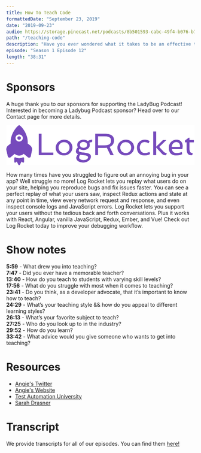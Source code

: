 ```yaml
---
title: How To Teach Code
formattedDate: "September 23, 2019"
date: "2019-09-23"
audio: https://storage.pinecast.net/podcasts/8b501593-cabc-49f4-b076-b7c2e3bca56f/audio/4c4ec084-6e59-4f0d-9da6-646a610dc9a7/Ladybug_Podcast_-_Education_In_Tech.mp3
path: "/teaching-code"
description: "Have you ever wondered what it takes to be an effective teacher in the tech industry? Well, wonder no more. We had the pleasure of chatting with Angie Jones, senior developer advocate at Applitools and director at Test Automation University about her experience as a teacher. And she talks to us about her teaching and learning styles and shares some advice for those looking to get into the world of teaching. And this episode, we'll discuss things like how to teach to multiple skill levels and common misconceptions about being a teacher."
episode: "Season 1 Episode 12"
length: "38:31"
---
```


# Sponsors

A huge thank you to our sponsors for supporting the LadyBug Podcast! Interested in becoming a Ladybug Podcast sponsor? Head over to our Contact page for more details.

<a class="image-link" target="_blank" href="https://logrocket.com">
<img src="../../images/sponsors/logrocket.svg" alt="LogRocket Website"></a>

How many times have you struggled to figure out an annoying bug in your app? Well struggle no more! Log Rocket lets you replay what users do on your site, helping you reproduce bugs and fix issues faster. You can see a perfect replay of what your users saw, inspect Redux actions and state at any point in time, view every network request and response, and even inspect console logs and JavaScript errors. Log Rocket lets you support your users without the tedious back and forth conversations. Plus it works with React, Angular, vanilla JavaScript, Redux, Ember, and Vue! Check out Log Rocket today to improve your debugging workflow.

# Show notes

**5:59** - What drew you into teaching?  
**7:47** - Did you ever have a memorable teacher?  
**13:40** - How do you teach to students with varying skill levels?  
**17:56** - What do you struggle with most when it comes to teaching?  
**23:41** - Do you think, as a developer advocate, that it’s important to know how to teach?  
**24:29** - What’s your teaching style && how do you appeal to different learning styles?  
**26:13** - What’s your favorite subject to teach?  
**27:25** - Who do you look up to in the industry?  
**29:52** - How do you learn?  
**33:42** - What advice would you give someone who wants to get into teaching?

# Resources

- [Angie's Twitter](https://twitter.com/techgirl1908)
- [Angie's Website](http://angiejones.tech/)
- [Test Automation University](https://testautomationu.applitools.com/instructors/angie_jones.html)
- [Sarah Drasner](https://frontendmasters.com/teachers/sarah-drasner/)

# Transcript

We provide transcripts for all of our episodes. You can find them <a href="https://github.com/ladybug-podcast/ladybugpodcast/tree/master/transcripts" target="_blank" class="highlight">here!</a>

